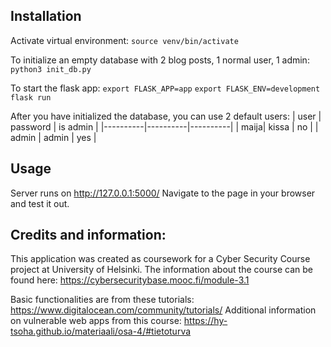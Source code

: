 ## Installation
Activate virtual environment:
``` source venv/bin/activate ```

To initialize an empty database with 2 blog posts, 1 normal user, 1 admin:
```python3 init_db.py```

To start the flask app:
```export FLASK_APP=app```
```export FLASK_ENV=development```
```flask run```

After you have initialized the database, you can use 2 default users:
| user | password | is admin |
|----------|----------|----------|
| maija| kissa | no |
| admin | admin | yes |

## Usage
Server runs on http://127.0.0.1:5000/
Navigate to the page in your browser and test it out.


## Credits and information:
This application was created as coursework for a Cyber Security Course project at University of Helsinki.
The information about the course can be found here: 
https://cybersecuritybase.mooc.fi/module-3.1 

Basic functionalities are from these tutorials: 
https://www.digitalocean.com/community/tutorials/
Additional information on vulnerable web apps from this course: https://hy-tsoha.github.io/materiaali/osa-4/#tietoturva 